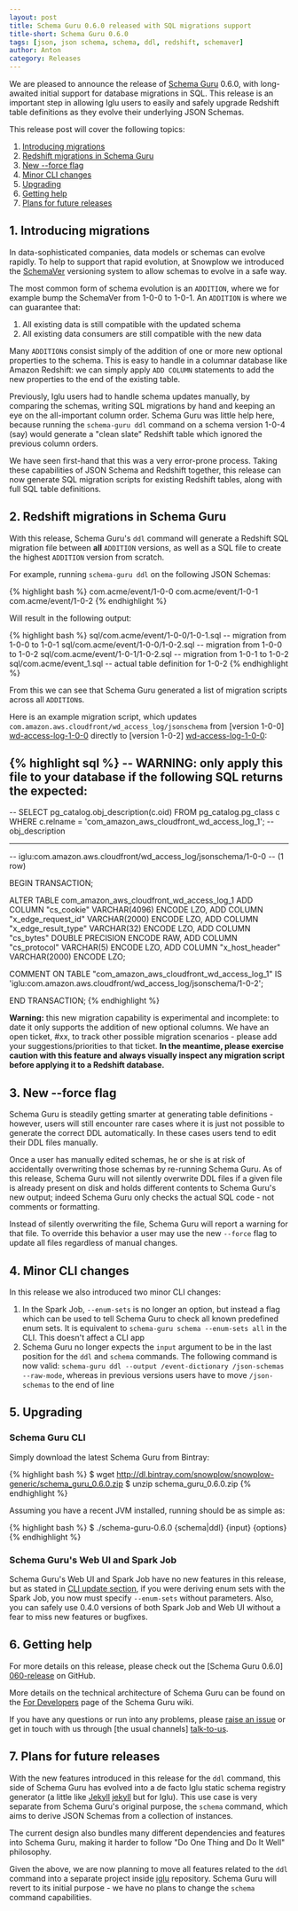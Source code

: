```yaml
---
layout: post
title: Schema Guru 0.6.0 released with SQL migrations support
title-short: Schema Guru 0.6.0
tags: [json, json schema, schema, ddl, redshift, schemaver]
author: Anton
category: Releases
---
```


We are pleased to announce the release of [Schema Guru][repo] 0.6.0, with long-awaited initial support for database migrations in SQL. This release is an important step in allowing Iglu users to easily and safely upgrade Redshift table definitions as they evolve their underlying JSON Schemas.

This release post will cover the following topics:

1. [Introducing migrations](/blog/2016/04/07/schema-guru-0.6.0-released-with-sql-migrations-support/#migrations)
2. [Redshift migrations in Schema Guru](/blog/2016/04/07/schema-guru-0.6.0-released-with-sql-migrations-support/#implementation)
3. [New --force flag](/blog/2016/04/07/schema-guru-0.6.0-released-with-sql-migrations-support/#force)
4. [Minor CLI changes](/blog/2016/04/07/schema-guru-0.6.0-released-with-sql-migrations-support/#cli)
5. [Upgrading](/blog/2016/04/07/schema-guru-0.6.0-released-with-sql-migrations-support/#upgrading)
6. [Getting help](/blog/2016/04/07/schema-guru-0.6.0-released-with-sql-migrations-support/#help)
7. [Plans for future releases](/blog/2016/04/07/schema-guru-0.6.0-released-with-sql-migrations-support/#roadmap)

<!--more-->

<h2 id="migrations">1. Introducing migrations</h2>

In data-sophisticated companies, data models or schemas can evolve rapidly. To help to support that rapid evolution, at Snowplow we introduced the [SchemaVer][schemaver] versioning system to allow schemas to evolve in a safe way.

The most common form of schema evolution is an `ADDITION`, where we for example bump the SchemaVer from 1-0-0 to 1-0-1. An `ADDITION` is where we can guarantee that:

1. All existing data is still compatible with the updated schema
2. All existing data consumers are still compatible with the new data

Many `ADDITION`s consist simply of the addition of one or more new optional properties to the schema. This is easy to handle in a columnar database like Amazon Redshift: we can simply apply `ADD COLUMN` statements to add the new properties to the end of the existing table.

Previously, Iglu users had to handle schema updates manually, by comparing the schemas, writing SQL migrations by hand and keeping an eye on the all-important column order. Schema Guru was little help here, because running the `schema-guru ddl` command on a schema version 1-0-4 (say) would generate a "clean slate" Redshift table which ignored the previous column orders.

We have seen first-hand that this was a very error-prone process. Taking these capabilities of JSON Schema and Redshift together, this release can now generate SQL migration scripts for existing Redshift tables, along with full SQL table definitions.

<h2 id="implementation">2. Redshift migrations in Schema Guru</h2>

With this release, Schema Guru's `ddl` command will generate a Redshift SQL migration file between **all** `ADDITION` versions, as well as a SQL file to create the highest `ADDITION` version from scratch.

For example, running `schema-guru ddl` on the following JSON Schemas:

{% highlight bash %}
com.acme/event/1-0-0
com.acme/event/1-0-1
com.acme/event/1-0-2
{% endhighlight %}

Will result in the following output:

{% highlight bash %}
sql/com.acme/event/1-0-0/1-0-1.sql  -- migration from 1-0-0 to 1-0-1
sql/com.acme/event/1-0-0/1-0-2.sql  -- migration from 1-0-0 to 1-0-2
sql/com.acme/event/1-0-1/1-0-2.sql  -- migration from 1-0-1 to 1-0-2
sql/com.acme/event_1.sql            -- actual table definition for 1-0-2
{% endhighlight %}

From this we can see that Schema Guru generated a list of migration scripts across all `ADDITION`s.

Here is an example migration script, which updates `com.amazon.aws.cloudfront/wd_access_log/jsonschema` from [version 1-0-0] [wd-access-log-1-0-0] directly to [version 1-0-2] [wd-access-log-1-0-0]:

{% highlight sql %}
-- WARNING: only apply this file to your database if the following SQL returns the expected:
--
-- SELECT pg_catalog.obj_description(c.oid) FROM pg_catalog.pg_class c WHERE c.relname = 'com_amazon_aws_cloudfront_wd_access_log_1';
--  obj_description
-- -----------------
--  iglu:com.amazon.aws.cloudfront/wd_access_log/jsonschema/1-0-0
-- (1 row)

BEGIN TRANSACTION;

  ALTER TABLE com_amazon_aws_cloudfront_wd_access_log_1
    ADD COLUMN "cs_cookie"          VARCHAR(4096)    ENCODE LZO,
    ADD COLUMN "x_edge_request_id"  VARCHAR(2000)    ENCODE LZO,
    ADD COLUMN "x_edge_result_type" VARCHAR(32)      ENCODE LZO,
    ADD COLUMN "cs_bytes"           DOUBLE PRECISION ENCODE RAW,
    ADD COLUMN "cs_protocol"        VARCHAR(5)       ENCODE LZO,
    ADD COLUMN "x_host_header"      VARCHAR(2000)    ENCODE LZO;

  COMMENT ON TABLE "com_amazon_aws_cloudfront_wd_access_log_1" IS 'iglu:com.amazon.aws.cloudfront/wd_access_log/jsonschema/1-0-2';

END TRANSACTION; 
{% endhighlight %}

**Warning:** this new migration capability is experimental and incomplete: to date it only supports the addition of new optional columns. We have an open ticket, #xx, to track other possible migration scenarios - please add your suggestions/priorities to that ticket. **In the meantime, please exercise caution with this feature and always visually inspect any migration script before applying it to a Redshift database.**

<h2 id="force">3. New --force flag</h2>

Schema Guru is steadily getting smarter at generating table definitions - however, users will still encounter rare cases where it is just not possible to generate the correct DDL automatically. In these cases users tend to edit their DDL files manually.

Once a user has manually edited schemas, he or she is at risk of accidentally overwriting those schemas by re-running Schema Guru. As of this release, Schema Guru will not silently overwrite DDL files if a given file is already present on disk and holds different contents to Schema Guru's new output; indeed Schema Guru only checks the actual SQL code - not comments or formatting.

Instead of silently overwriting the file, Schema Guru will report a warning for that file. To override this behavior a user may use the new `--force` flag to update all files regardless of manual changes.

<h2 id="cli">4. Minor CLI changes</h2>

In this release we also introduced two minor CLI changes:

1. In the Spark Job, `--enum-sets` is no longer an option, but instead a flag which can be used to tell Schema Guru to check all known predefined enum sets. It is equivalent to `schema-guru schema --enum-sets all` in the CLI. This doesn't affect a CLI app
2. Schema Guru no longer expects the `input` argument to be in the last position for the `ddl` and `schema` commands. The following command is now valid: `schema-guru ddl --output /event-dictionary /json-schemas --raw-mode`, whereas in previous versions users have to move `/json-schemas` to the end of line

<h2 id="upgrading">5. Upgrading</h2>

<h3>Schema Guru CLI</h3>

Simply download the latest Schema Guru from Bintray:

{% highlight bash %}
$ wget http://dl.bintray.com/snowplow/snowplow-generic/schema_guru_0.6.0.zip
$ unzip schema_guru_0.6.0.zip
{% endhighlight %}

Assuming you have a recent JVM installed, running should be as simple as:

{% highlight bash %}
$ ./schema-guru-0.6.0 {schema|ddl} {input} {options}
{% endhighlight %}

<h3>Schema Guru's Web UI and Spark Job</h3>

Schema Guru's Web UI and Spark Job have no new features in this release, but as stated in [CLI update section][cli], if you were deriving enum sets with the Spark Job, you now must specify `--enum-sets` without parameters. Also, you can safely use 0.4.0 versions of both Spark Job and Web UI without a fear to miss new features or bugfixes.

<h2 id="help">6. Getting help</a></h2>

For more details on this release, please check out the [Schema Guru 0.6.0] [060-release] on GitHub.

More details on the technical architecture of Schema Guru can be found on the [For Developers][for-developers] page of the Schema Guru wiki.

If you have any questions or run into any problems, please [raise an issue][issues] or get in touch with us through [the usual channels] [talk-to-us].

<h2 id="roadmap">7. Plans for future releases</a></h2>

With the new features introduced in this release for the `ddl` command, this side of Schema Guru has evolved into a de facto Iglu static schema registry generator (a little like [Jekyll] [jekyll] but for Iglu). This use case is very separate from Schema Guru's original purpose, the `schema` command, which aims to derive JSON Schemas from a collection of instances.

The current design also bundles many different dependencies and features into Schema Guru, making it harder to follow "Do One Thing and Do It Well" philosophy.

Given the above, we are now planning to move all features related to the `ddl` command into a separate project inside [iglu][iglu-repo] repository. Schema Guru will revert to its initial purpose - we have no plans to change the `schema` command capabilities.

[cli]: /blog/2016/04/07/schema-guru-0.6.0-released-with-sql-migrations-support/#cli
[schemaver]: http://snowplowanalytics.com/blog/2014/05/13/introducing-schemaver-for-semantic-versioning-of-schemas/
[iglu-repo]: http://github.com/snowplow/iglu

[for-developers]: https://github.com/snowplow/schema-guru/wiki/For-developers
[repo]: https://github.com/snowplow/schema-guru
[issues]: https://github.com/snowplow/schema-guru/issues
[060-release]: https://github.com/snowplow/schema-guru/releases/tag/0.6.0
[talk-to-us]: https://github.com/snowplow/snowplow/wiki/Talk-to-us

[wd-access-log-1-0-0]: http://www.iglucentral.com/schemas/com.amazon.aws.cloudfront/wd_access_log/jsonschema/1-0-0
[wd-access-log-1-0-2]: http://www.iglucentral.com/schemas/com.amazon.aws.cloudfront/wd_access_log/jsonschema/1-0-2
[issue-140]: https://github.com/snowplow/schema-guru/issues/140

[jekyll]: https://jekyllrb.com/

